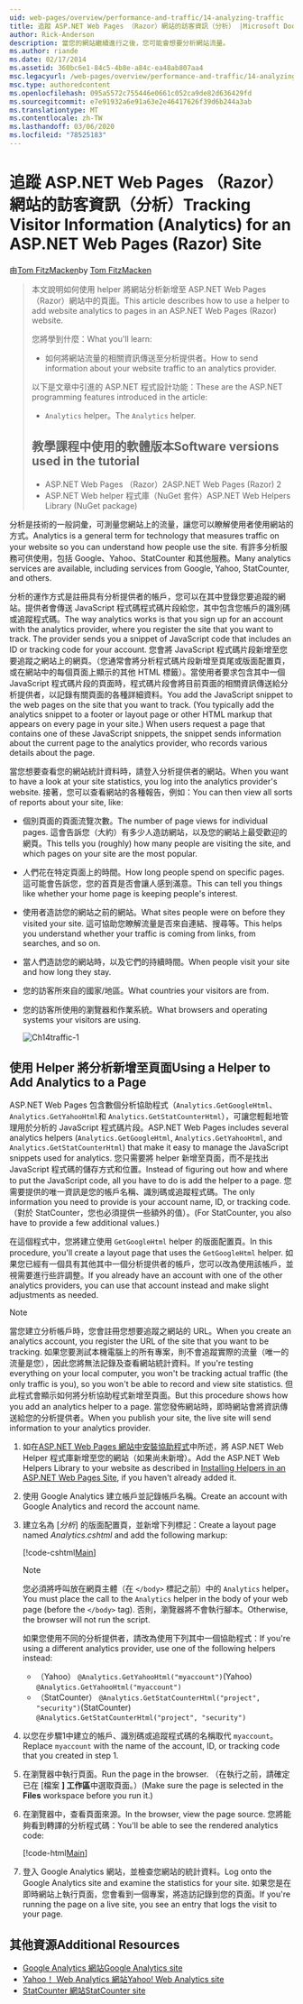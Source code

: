 ```yaml
---
uid: web-pages/overview/performance-and-traffic/14-analyzing-traffic
title: 追蹤 ASP.NET Web Pages （Razor）網站的訪客資訊（分析） |Microsoft Docs
author: Rick-Anderson
description: 當您的網站繼續進行之後，您可能會想要分析網站流量。
ms.author: riande
ms.date: 02/17/2014
ms.assetid: 360bc6e1-84c5-4b8e-a84c-ea48ab807aa4
msc.legacyurl: /web-pages/overview/performance-and-traffic/14-analyzing-traffic
msc.type: authoredcontent
ms.openlocfilehash: 095a5572c755446e0661c052ca9de82d636429fd
ms.sourcegitcommit: e7e91932a6e91a63e2e46417626f39d6b244a3ab
ms.translationtype: MT
ms.contentlocale: zh-TW
ms.lasthandoff: 03/06/2020
ms.locfileid: "78525183"
---
```

# <a name="tracking-visitor-information-analytics-for-an-aspnet-web-pages-razor-site"></a><span data-ttu-id="23ffc-103">追蹤 ASP.NET Web Pages （Razor）網站的訪客資訊（分析）</span><span class="sxs-lookup"><span data-stu-id="23ffc-103">Tracking Visitor Information (Analytics) for an ASP.NET Web Pages (Razor) Site</span></span>

<span data-ttu-id="23ffc-104">由[Tom FitzMacken](https://github.com/tfitzmac)</span><span class="sxs-lookup"><span data-stu-id="23ffc-104">by [Tom FitzMacken](https://github.com/tfitzmac)</span></span>

> <span data-ttu-id="23ffc-105">本文說明如何使用 helper 將網站分析新增至 ASP.NET Web Pages （Razor）網站中的頁面。</span><span class="sxs-lookup"><span data-stu-id="23ffc-105">This article describes how to use a helper to add website analytics to pages in an ASP.NET Web Pages (Razor) website.</span></span>
> 
> <span data-ttu-id="23ffc-106">您將學到什麼：</span><span class="sxs-lookup"><span data-stu-id="23ffc-106">What you'll learn:</span></span>
> 
> - <span data-ttu-id="23ffc-107">如何將網站流量的相關資訊傳送至分析提供者。</span><span class="sxs-lookup"><span data-stu-id="23ffc-107">How to send information about your website traffic to an analytics provider.</span></span>
> 
> <span data-ttu-id="23ffc-108">以下是文章中引進的 ASP.NET 程式設計功能：</span><span class="sxs-lookup"><span data-stu-id="23ffc-108">These are the ASP.NET programming features introduced in the article:</span></span>
> 
> - <span data-ttu-id="23ffc-109">`Analytics` helper。</span><span class="sxs-lookup"><span data-stu-id="23ffc-109">The `Analytics` helper.</span></span>
>   
> 
> ## <a name="software-versions-used-in-the-tutorial"></a><span data-ttu-id="23ffc-110">教學課程中使用的軟體版本</span><span class="sxs-lookup"><span data-stu-id="23ffc-110">Software versions used in the tutorial</span></span>
> 
> 
> - <span data-ttu-id="23ffc-111">ASP.NET Web Pages （Razor）2</span><span class="sxs-lookup"><span data-stu-id="23ffc-111">ASP.NET Web Pages (Razor) 2</span></span>
> - <span data-ttu-id="23ffc-112">ASP.NET Web helper 程式庫（NuGet 套件）</span><span class="sxs-lookup"><span data-stu-id="23ffc-112">ASP.NET Web Helpers Library (NuGet package)</span></span>

<span data-ttu-id="23ffc-113">分析是技術的一般詞彙，可測量您網站上的流量，讓您可以瞭解使用者使用網站的方式。</span><span class="sxs-lookup"><span data-stu-id="23ffc-113">Analytics is a general term for technology that measures traffic on your website so you can understand how people use the site.</span></span> <span data-ttu-id="23ffc-114">有許多分析服務可供使用，包括 Google、Yahoo、StatCounter 和其他服務。</span><span class="sxs-lookup"><span data-stu-id="23ffc-114">Many analytics services are available, including services from Google, Yahoo, StatCounter, and others.</span></span>

<span data-ttu-id="23ffc-115">分析的運作方式是註冊具有分析提供者的帳戶，您可以在其中登錄您要追蹤的網站。提供者會傳送 JavaScript 程式碼程式碼片段給您，其中包含您帳戶的識別碼或追蹤程式碼。</span><span class="sxs-lookup"><span data-stu-id="23ffc-115">The way analytics works is that you sign up for an account with the analytics provider, where you register the site that you want to track. The provider sends you a snippet of JavaScript code that includes an ID or tracking code for your account.</span></span> <span data-ttu-id="23ffc-116">您會將 JavaScript 程式碼片段新增至您要追蹤之網站上的網頁。（您通常會將分析程式碼片段新增至頁尾或版面配置頁，或在網站中的每個頁面上顯示的其他 HTML 標籤）。當使用者要求包含其中一個 JavaScript 程式碼片段的頁面時，程式碼片段會將目前頁面的相關資訊傳送給分析提供者，以記錄有關頁面的各種詳細資料。</span><span class="sxs-lookup"><span data-stu-id="23ffc-116">You add the JavaScript snippet to the web pages on the site that you want to track. (You typically add the analytics snippet to a footer or layout page or other HTML markup that appears on every page in your site.) When users request a page that contains one of these JavaScript snippets, the snippet sends information about the current page to the analytics provider, who records various details about the page.</span></span>

<span data-ttu-id="23ffc-117">當您想要查看您的網站統計資料時，請登入分析提供者的網站。</span><span class="sxs-lookup"><span data-stu-id="23ffc-117">When you want to have a look at your site statistics, you log into the analytics provider's website.</span></span> <span data-ttu-id="23ffc-118">接著，您可以查看網站的各種報告，例如：</span><span class="sxs-lookup"><span data-stu-id="23ffc-118">You can then view all sorts of reports about your site, like:</span></span>

- <span data-ttu-id="23ffc-119">個別頁面的頁面流覽次數。</span><span class="sxs-lookup"><span data-stu-id="23ffc-119">The number of page views for individual pages.</span></span> <span data-ttu-id="23ffc-120">這會告訴您（大約）有多少人造訪網站，以及您的網站上最受歡迎的網頁。</span><span class="sxs-lookup"><span data-stu-id="23ffc-120">This tells you (roughly) how many people are visiting the site, and which pages on your site are the most popular.</span></span>
- <span data-ttu-id="23ffc-121">人們花在特定頁面上的時間。</span><span class="sxs-lookup"><span data-stu-id="23ffc-121">How long people spend on specific pages.</span></span> <span data-ttu-id="23ffc-122">這可能會告訴您，您的首頁是否會讓人感到滿意。</span><span class="sxs-lookup"><span data-stu-id="23ffc-122">This can tell you things like whether your home page is keeping people's interest.</span></span>
- <span data-ttu-id="23ffc-123">使用者造訪您的網站之前的網站。</span><span class="sxs-lookup"><span data-stu-id="23ffc-123">What sites people were on before they visited your site.</span></span> <span data-ttu-id="23ffc-124">這可協助您瞭解流量是否來自連結、搜尋等。</span><span class="sxs-lookup"><span data-stu-id="23ffc-124">This helps you understand whether your traffic is coming from links, from searches, and so on.</span></span>
- <span data-ttu-id="23ffc-125">當人們造訪您的網站時，以及它們的持續時間。</span><span class="sxs-lookup"><span data-stu-id="23ffc-125">When people visit your site and how long they stay.</span></span>
- <span data-ttu-id="23ffc-126">您的訪客所來自的國家/地區。</span><span class="sxs-lookup"><span data-stu-id="23ffc-126">What countries your visitors are from.</span></span>
- <span data-ttu-id="23ffc-127">您的訪客所使用的瀏覽器和作業系統。</span><span class="sxs-lookup"><span data-stu-id="23ffc-127">What browsers and operating systems your visitors are using.</span></span>

    ![Ch14traffic-1](14-analyzing-traffic/_static/image1.jpg)

## <a name="using-a-helper-to-add-analytics-to-a-page"></a><span data-ttu-id="23ffc-129">使用 Helper 將分析新增至頁面</span><span class="sxs-lookup"><span data-stu-id="23ffc-129">Using a Helper to Add Analytics to a Page</span></span>

<span data-ttu-id="23ffc-130">ASP.NET Web Pages 包含數個分析協助程式（`Analytics.GetGoogleHtml`、`Analytics.GetYahooHtml`和 `Analytics.GetStatCounterHtml`），可讓您輕鬆地管理用於分析的 JavaScript 程式碼片段。</span><span class="sxs-lookup"><span data-stu-id="23ffc-130">ASP.NET Web Pages includes several analytics helpers (`Analytics.GetGoogleHtml`, `Analytics.GetYahooHtml`, and `Analytics.GetStatCounterHtml`) that make it easy to manage the JavaScript snippets used for analytics.</span></span> <span data-ttu-id="23ffc-131">您只需要將 helper 新增至頁面，而不是找出 JavaScript 程式碼的儲存方式和位置。</span><span class="sxs-lookup"><span data-stu-id="23ffc-131">Instead of figuring out how and where to put the JavaScript code, all you have to do is add the helper to a page.</span></span> <span data-ttu-id="23ffc-132">您需要提供的唯一資訊是您的帳戶名稱、識別碼或追蹤程式碼。</span><span class="sxs-lookup"><span data-stu-id="23ffc-132">The only information you need to provide is your account name, ID, or tracking code.</span></span> <span data-ttu-id="23ffc-133">（對於 StatCounter，您也必須提供一些額外的值）。</span><span class="sxs-lookup"><span data-stu-id="23ffc-133">(For StatCounter, you also have to provide a few additional values.)</span></span>

<span data-ttu-id="23ffc-134">在這個程式中，您將建立使用 `GetGoogleHtml` helper 的版面配置頁。</span><span class="sxs-lookup"><span data-stu-id="23ffc-134">In this procedure, you'll create a layout page that uses the `GetGoogleHtml` helper.</span></span> <span data-ttu-id="23ffc-135">如果您已經有一個具有其他其中一個分析提供者的帳戶，您可以改為使用該帳戶，並視需要進行些許調整。</span><span class="sxs-lookup"><span data-stu-id="23ffc-135">If you already have an account with one of the other analytics providers, you can use that account instead and make slight adjustments as needed.</span></span>

> [!NOTE]
> <span data-ttu-id="23ffc-136">當您建立分析帳戶時，您會註冊您想要追蹤之網站的 URL。</span><span class="sxs-lookup"><span data-stu-id="23ffc-136">When you create an analytics account, you register the URL of the site that you want to be tracking.</span></span> <span data-ttu-id="23ffc-137">如果您要測試本機電腦上的所有專案，則不會追蹤實際的流量（唯一的流量是您），因此您將無法記錄及查看網站統計資料。</span><span class="sxs-lookup"><span data-stu-id="23ffc-137">If you're testing everything on your local computer, you won't be tracking actual traffic (the only traffic is you), so you won't be able to record and view site statistics.</span></span> <span data-ttu-id="23ffc-138">但此程式會顯示如何將分析協助程式新增至頁面。</span><span class="sxs-lookup"><span data-stu-id="23ffc-138">But this procedure shows how you add an analytics helper to a page.</span></span> <span data-ttu-id="23ffc-139">當您發佈網站時，即時網站會將資訊傳送給您的分析提供者。</span><span class="sxs-lookup"><span data-stu-id="23ffc-139">When you publish your site, the live site will send information to your analytics provider.</span></span>

1. <span data-ttu-id="23ffc-140">如在[ASP.NET Web Pages 網站中安裝協助程式](https://go.microsoft.com/fwlink/?LinkId=252372)中所述，將 ASP.NET Web Helper 程式庫新增至您的網站（如果尚未新增）。</span><span class="sxs-lookup"><span data-stu-id="23ffc-140">Add the ASP.NET Web Helpers Library to your website as described in [Installing Helpers in an ASP.NET Web Pages Site](https://go.microsoft.com/fwlink/?LinkId=252372), if you haven't already added it.</span></span>
2. <span data-ttu-id="23ffc-141">使用 Google Analytics 建立帳戶並記錄帳戶名稱。</span><span class="sxs-lookup"><span data-stu-id="23ffc-141">Create an account with Google Analytics and record the account name.</span></span>
3. <span data-ttu-id="23ffc-142">建立名為 [*分析*] 的版面配置頁，並新增下列標記：</span><span class="sxs-lookup"><span data-stu-id="23ffc-142">Create a layout page named *Analytics.cshtml* and add the following markup:</span></span>

    [!code-cshtml[Main](14-analyzing-traffic/samples/sample1.cshtml)]

    > [!NOTE]
    > <span data-ttu-id="23ffc-143">您必須將呼叫放在網頁主體（在 `</body>` 標記之前）中的 `Analytics` helper。</span><span class="sxs-lookup"><span data-stu-id="23ffc-143">You must place the call to the `Analytics` helper in the body of your web page (before the `</body>` tag).</span></span> <span data-ttu-id="23ffc-144">否則，瀏覽器將不會執行腳本。</span><span class="sxs-lookup"><span data-stu-id="23ffc-144">Otherwise, the browser will not run the script.</span></span>

    <span data-ttu-id="23ffc-145">如果您使用不同的分析提供者，請改為使用下列其中一個協助程式：</span><span class="sxs-lookup"><span data-stu-id="23ffc-145">If you're using a different analytics provider, use one of the following helpers instead:</span></span>

    - <span data-ttu-id="23ffc-146">（Yahoo） `@Analytics.GetYahooHtml("myaccount")`</span><span class="sxs-lookup"><span data-stu-id="23ffc-146">(Yahoo) `@Analytics.GetYahooHtml("myaccount")`</span></span>
    - <span data-ttu-id="23ffc-147">（StatCounter） `@Analytics.GetStatCounterHtml("project", "security")`</span><span class="sxs-lookup"><span data-stu-id="23ffc-147">(StatCounter) `@Analytics.GetStatCounterHtml("project", "security")`</span></span>
4. <span data-ttu-id="23ffc-148">以您在步驟1中建立的帳戶、識別碼或追蹤程式碼的名稱取代 `myaccount`。</span><span class="sxs-lookup"><span data-stu-id="23ffc-148">Replace `myaccount` with the name of the account, ID, or tracking code that you created in step 1.</span></span>
5. <span data-ttu-id="23ffc-149">在瀏覽器中執行頁面。</span><span class="sxs-lookup"><span data-stu-id="23ffc-149">Run the page in the browser.</span></span> <span data-ttu-id="23ffc-150">（在執行之前，請確定已在 [檔案 **] 工作區**中選取頁面。）</span><span class="sxs-lookup"><span data-stu-id="23ffc-150">(Make sure the page is selected in the **Files** workspace before you run it.)</span></span>
6. <span data-ttu-id="23ffc-151">在瀏覽器中，查看頁面來源。</span><span class="sxs-lookup"><span data-stu-id="23ffc-151">In the browser, view the page source.</span></span> <span data-ttu-id="23ffc-152">您將能夠看到轉譯的分析程式碼：</span><span class="sxs-lookup"><span data-stu-id="23ffc-152">You'll be able to see the rendered analytics code:</span></span>

    [!code-html[Main](14-analyzing-traffic/samples/sample2.html)]
7. <span data-ttu-id="23ffc-153">登入 Google Analytics 網站，並檢查您網站的統計資料。</span><span class="sxs-lookup"><span data-stu-id="23ffc-153">Log onto the Google Analytics site and examine the statistics for your site.</span></span> <span data-ttu-id="23ffc-154">如果您是在即時網站上執行頁面，您會看到一個專案，將造訪記錄到您的頁面。</span><span class="sxs-lookup"><span data-stu-id="23ffc-154">If you're running the page on a live site, you see an entry that logs the visit to your page.</span></span>

<a id="Additional_Resources"></a>
## <a name="additional-resources"></a><span data-ttu-id="23ffc-155">其他資源</span><span class="sxs-lookup"><span data-stu-id="23ffc-155">Additional Resources</span></span>

- [<span data-ttu-id="23ffc-156">Google Analytics 網站</span><span class="sxs-lookup"><span data-stu-id="23ffc-156">Google Analytics site</span></span>](https://www.google.com/analytics/)
- [<span data-ttu-id="23ffc-157">Yahoo！ Web Analytics 網站</span><span class="sxs-lookup"><span data-stu-id="23ffc-157">Yahoo! Web Analytics site</span></span>](http://help.yahoo.com/l/us/yahoo/ywa/)
- [<span data-ttu-id="23ffc-158">StatCounter 網站</span><span class="sxs-lookup"><span data-stu-id="23ffc-158">StatCounter site</span></span>](http://statcounter.com/)
